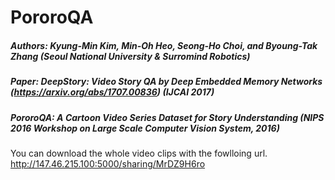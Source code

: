 # PororoQA

##### Authors: Kyung-Min Kim, Min-Oh Heo, Seong-Ho Choi, and Byoung-Tak Zhang (Seoul National University & Surromind Robotics)
##### Paper: DeepStory: Video Story QA by Deep Embedded Memory Networks (https://arxiv.org/abs/1707.00836) (IJCAI 2017)
#####        PororoQA: A Cartoon Video Series Dataset for Story Understanding (NIPS 2016 Workshop on Large Scale Computer Vision System, 2016)

You can download the whole video clips with the fowlloing url.
http://147.46.215.100:5000/sharing/MrDZ9H6ro
